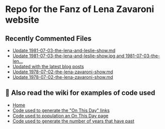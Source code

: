 # Repo for the Fanz of Lena Zavaroni website

## Recently Commented Files
<!-- BLOG-POST-LIST:START -->
- [Update 1981-07-03-the-lena-and-leslie-show.md](https://github.com/FanzOfLenaZavaroni/fanzoflenazavaroni.github.io/commit/922c0ac537eb5517fcb325b29a223098133adc9a)
- [Update 1981-07-03-the-lena-and-leslie-show.jpg and 1981-07-03-the-len…](https://github.com/FanzOfLenaZavaroni/fanzoflenazavaroni.github.io/commit/9efc21c4ad9bac940ca2d085a157aa4796593b90)
- [Updated with the latest blog posts](https://github.com/FanzOfLenaZavaroni/fanzoflenazavaroni.github.io/commit/3ee56a5f16a27a885ed959d908b175cb4d771c0f)
- [Update 1978-07-02-the-lena-zavaroni-show.md](https://github.com/FanzOfLenaZavaroni/fanzoflenazavaroni.github.io/commit/820d495f531b2cf0d580a30aa98d46ec580ee040)
- [Update 1978-07-02-the-lena-zavaroni-show.md](https://github.com/FanzOfLenaZavaroni/fanzoflenazavaroni.github.io/commit/3951d7a5f324a6dfcec927201cfee1a6859177f3)
<!-- BLOG-POST-LIST:END -->

## :notebook: Also read the wiki for examples of code used
* [Home](https://github.com/FanzOfLenaZavaroni/fanzoflenazavaroni.github.io/wiki)
* [Code used to generate the "On This Day" links](https://github.com/FanzOfLenaZavaroni/fanzoflenazavaroni.github.io/wiki/On-This-Day-Code)
* [Code used to population an On This Day page](https://github.com/FanzOfLenaZavaroni/fanzoflenazavaroni.github.io/wiki/Code-used-to-population-an-On-This-Day-page)
* [Code used to generate the number of years that have past](https://github.com/FanzOfLenaZavaroni/fanzoflenazavaroni.github.io/wiki/Number-of-years-gone-by-code)
